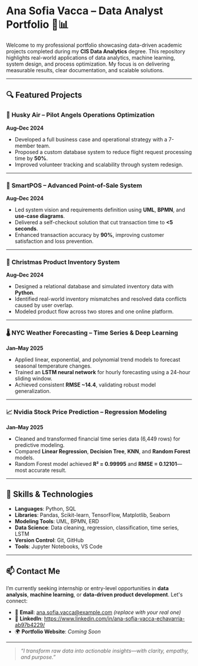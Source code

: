 
# Ana Sofia Vacca – Data Analyst Portfolio 💼📊

Welcome to my professional portfolio showcasing data-driven academic projects completed during my **CIS Data Analytics** degree. This repository highlights real-world applications of data analytics, machine learning, system design, and process optimization. My focus is on delivering measurable results, clear documentation, and scalable solutions.

---

## 🔍 Featured Projects

### 🚁 **Husky Air – Pilot Angels Operations Optimization**  
**Aug–Dec 2024**  
- Developed a full business case and operational strategy with a 7-member team.  
- Proposed a custom database system to reduce flight request processing time by **50%**.  
- Improved volunteer tracking and scalability through system redesign.

---

### 🛒 **SmartPOS – Advanced Point-of-Sale System**  
**Aug–Dec 2024**  
- Led system vision and requirements definition using **UML**, **BPMN**, and **use-case diagrams**.  
- Delivered a self-checkout solution that cut transaction time to **<5 seconds**.  
- Enhanced transaction accuracy by **90%**, improving customer satisfaction and loss prevention.

---

### 🎄 **Christmas Product Inventory System**  
**Aug–Dec 2024**  
- Designed a relational database and simulated inventory data with **Python**.  
- Identified real-world inventory mismatches and resolved data conflicts caused by user overlap.  
- Modeled product flow across two stores and one online platform.

---

### 🌡️ **NYC Weather Forecasting – Time Series & Deep Learning**  
**Jan–May 2025**  
- Applied linear, exponential, and polynomial trend models to forecast seasonal temperature changes.  
- Trained an **LSTM neural network** for hourly forecasting using a 24-hour sliding window.  
- Achieved consistent **RMSE ~14.4**, validating robust model generalization.

---

### 📈 **Nvidia Stock Price Prediction – Regression Modeling**  
**Jan–May 2025**  
- Cleaned and transformed financial time series data (6,449 rows) for predictive modeling.  
- Compared **Linear Regression**, **Decision Tree**, **KNN**, and **Random Forest** models.  
- Random Forest model achieved **R² = 0.99995** and **RMSE = 0.12101**—most accurate result.

---

## 🧰 Skills & Technologies

- **Languages**: Python, SQL  
- **Libraries**: Pandas, Scikit-learn, TensorFlow, Matplotlib, Seaborn  
- **Modeling Tools**: UML, BPMN, ERD  
- **Data Science**: Data cleaning, regression, classification, time series, LSTM  
- **Version Control**: Git, GitHub  
- **Tools**: Jupyter Notebooks, VS Code

---

## 📫 Contact Me

I’m currently seeking internship or entry-level opportunities in **data analysis**, **machine learning**, or **data-driven product development**. Let's connect:

- 📧 **Email**: ana.sofia.vacca@example.com *(replace with your real one)*  
- 🔗 **LinkedIn**: https://www.linkedin.com/in/ana-sofia-vacca-echavarria-ab97b4229/
- 🌍 **Portfolio Website**: *Coming Soon*

---

> *“I transform raw data into actionable insights—with clarity, empathy, and purpose.”*

